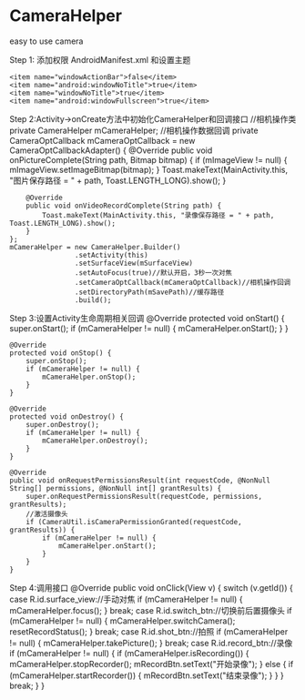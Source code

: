 # CameraHelper
easy to use camera

Step 1: 添加权限 AndroidManifest.xml 和设置主题
    <uses-permission android:name="android.permission.CAMERA" />
    <uses-permission android:name="android.permission.WRITE_EXTERNAL_STORAGE" />
    <uses-permission android:name="android.permission.RECORD_AUDIO" />
    
    <item name="windowActionBar">false</item>
    <item name="android:windowNoTitle">true</item>
    <item name="windowNoTitle">true</item>
    <item name="android:windowFullscreen">true</item>
   
Step 2:Activity->onCreate方法中初始化CameraHelper和回调接口
    //相机操作类
    private CameraHelper mCameraHelper;
    //相机操作数据回调
    private CameraOptCallback mCameraOptCallback = new CameraOptCallbackAdapter() {
        @Override
        public void onPictureComplete(String path, Bitmap bitmap) {
            if (mImageView != null) {
                mImageView.setImageBitmap(bitmap);
            }
            Toast.makeText(MainActivity.this, "图片保存路径 = " + path, Toast.LENGTH_LONG).show();
        }

        @Override
        public void onVideoRecordComplete(String path) {
            Toast.makeText(MainActivity.this, "录像保存路径 = " + path, Toast.LENGTH_LONG).show();
        }
    };
    mCameraHelper = new CameraHelper.Builder()
                    .setActivity(this)
                    .setSurfaceView(mSurfaceView)
                    .setAutoFocus(true)//默认开启，3秒一次对焦
                    .setCameraOptCallback(mCameraOptCallback)//相机操作回调
                    .setDirectoryPath(mSavePath)//缓存路径
                    .build();
                    
Step 3:设置Activity生命周期相关回调
    @Override
    protected void onStart() {
        super.onStart();
        if (mCameraHelper != null) {
            mCameraHelper.onStart();
        }
    }

    @Override
    protected void onStop() {
        super.onStop();
        if (mCameraHelper != null) {
            mCameraHelper.onStop();
        }
    }

    @Override
    protected void onDestroy() {
        super.onDestroy();
        if (mCameraHelper != null) {
            mCameraHelper.onDestroy();
        }
    }
    
    @Override
    public void onRequestPermissionsResult(int requestCode, @NonNull String[] permissions, @NonNull int[] grantResults) {
        super.onRequestPermissionsResult(requestCode, permissions, grantResults);
        //激活摄像头
        if (CameraUtil.isCameraPermissionGranted(requestCode, grantResults)) {
            if (mCameraHelper != null) {
                mCameraHelper.onStart();
            }
        }
    }
    
Step 4:调用接口
    @Override
    public void onClick(View v) {
        switch (v.getId()) {
            case R.id.surface_view://手动对焦
                if (mCameraHelper != null) {
                    mCameraHelper.focus();
                }
                break;
            case R.id.switch_btn://切换前后置摄像头
                if (mCameraHelper != null) {
                    mCameraHelper.switchCamera();
                    resetRecordStatus();
                }
                break;
            case R.id.shot_btn://拍照
                if (mCameraHelper != null) {
                    mCameraHelper.takePicture();
                }
                break;
            case R.id.record_btn://录像
                if (mCameraHelper != null) {
                    if (mCameraHelper.isRecording()) {
                        mCameraHelper.stopRecorder();
                        mRecordBtn.setText("开始录像");
                    } else {
                        if (mCameraHelper.startRecorder()) {
                            mRecordBtn.setText("结束录像");
                        }
                    }
                }
                break;
        }
    }
    
